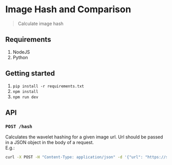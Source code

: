 # Image Hash and Comparison
> Calculate image hash

## Requirements
1. NodeJS
1. Python

## Getting started
1. `pip install -r requirements.txt`
1. `npm install`
1. `npm run dev`

## API
### `POST /hash`
Calculates the wavelet hashing for a given image url. Url should be passed in a JSON object in the body of a request. <br />
E.g.:
```bash
curl -X POST -H "Content-Type: application/json" -d '{"url": "https://some-image-url"}' localhost:5000/hash
```
